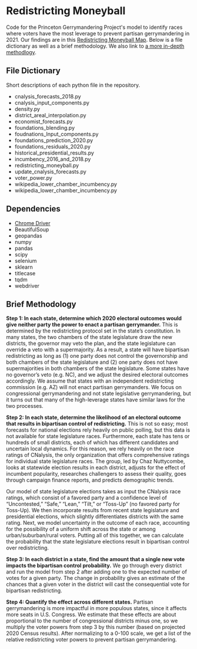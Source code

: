 # Redistricting Moneyball

Code for the Princeton Gerrymandering Project's model to identify races where voters have the most leverage to prevent partisan gerrymandering in 2021. Our findings are in this [Redistricting Moneyball Map](https://election.princeton.edu/data/moneyball/). Below is a file dictionary as well as a brief methodology. We also link to [a more in-depth methodlogy](https://docs.google.com/document/d/1iNWxfLuYnP_TpYXfqx_yK7wopI6qji6QgCvEZYtiS6g/edit?usp=sharing).

## File Dictionary

Short descriptions of each python file in the repository.

- cnalysis_forecasts_2018.py
- cnalysis_input_components.py
- density.py
- district_areal_interpolation.py
- economist_forecasts.py
- foundations_blending.py
- foudnations_Input_components.py
- foundations_prediction_2020.py
- foundations_residuals_2020.py
- historical_presidential_results.py
- incumbency_2016_and_2018.py
- redistricting_moneyball.py
- update_cnalysis_forecasts.py
- voter_power.py
- wikipedia_lower_chamber_incumbency.py
- wikipedia_lower_chamber_incumbency.py

## Dependencies

- [Chrome Driver](https://chromedriver.chromium.org/downloads)
- BeautifulSoup
- geopandas
- numpy
- pandas
- scipy
- selenium
- sklearn
- titlecase
- tqdm
- webdriver

## Brief Methodology

<b>Step 1: In each state, determine which 2020 electoral outcomes would give neither party the power to enact a partisan gerrymander.</b> This is determined by the redistricting protocol set in the state’s constitution. In many states, the two chambers of the state legislature draw the new districts, the governor may veto the plan, and the state legislature can override a veto with a supermajority. As a result, a state will have bipartisan redistricting as long as (1) one party does not control the governorship and both chambers of the state legislature and (2) one party does not have supermajorities in both chambers of the state legislature. Some states have no governor’s veto (e.g. NC), and we adjust the desired electoral outcomes accordingly. We assume that states with an independent redistricting commission (e.g. AZ) will not enact partisan gerrymanders. We focus on congressional gerrymandering and not state legislative gerrymandering, but it turns out that many of the high-leverage states have similar laws for the two processes.

<b>Step 2: In each state, determine the likelihood of an electoral outcome that results in bipartisan control of redistricting.</b> This is not so easy; most forecasts for national elections rely heavily on public polling, but this data is not available for state legislature races. Furthermore, each state has tens or hundreds of small districts, each of which has different candidates and uncertain local dynamics. For this reason, we rely heavily on the race ratings of CNalysis, the only organization that offers comprehensive ratings for individual state legislature races. The group, led by Chaz Nuttycombe, looks at statewide election results in each district, adjusts for the effect of incumbent popularity, researches challengers to assess their quality, goes through campaign finance reports, and predicts demographic trends.

Our model of state legislature elections takes as input the CNalysis race ratings, which consist of a favored party and a confidence level of “Uncontested,” “Safe,” “Lean,” “Tilt,” or “Toss-Up” (no favored party for Toss-Up). We then incorporate results from recent state legislature and presidential elections, which slightly differentiates districts with the same rating. Next, we model uncertainty in the outcome of each race, accounting for the possibility of a uniform shift across the state or among urban/suburban/rural voters. Putting all of this together, we can calculate the probability that the state legislature elections result in bipartisan control over redistricting.

<b>Step 3: In each district in a state, find the amount that a single new vote impacts the bipartisan control probability.</b> We go through every district and run the model from step 2 after adding one to the expected number of votes for a given party. The change in probability gives an estimate of the chances that a given voter in the district will cast the consequential vote for bipartisan redistricting.

<b>Step 4: Quantify the effect across different states.</b> Partisan gerrymandering is more impactful in more populous states, since it affects more seats in U.S. Congress. We estimate that these effects are about proportional to the number of congressional districts minus one, so we multiply the voter powers from step 3 by this number (based on projected 2020 Census results). After normalizing to a 0-100 scale, we get a list of the relative redistricting voter powers to prevent partisan gerrymandering.
